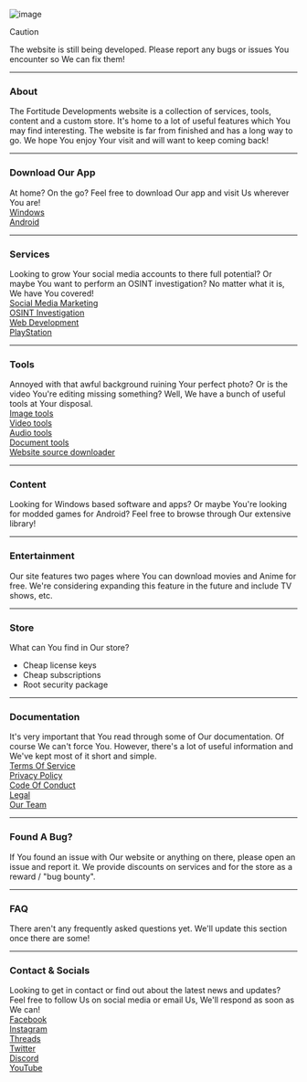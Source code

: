 ![image](https://github.com/user-attachments/assets/407926cf-e74c-4aa6-8ba0-cb57f78fa3e5)

> [!CAUTION]
> The website is still being developed. Please report any bugs or issues You encounter so We can fix them!

---

### About
The Fortitude Developments website is a collection of services, tools, content and a custom store. It's home to a lot of useful features which You may find interesting. The website is far from finished and has a long way to go. We hope You enjoy Your visit and will want to keep coming back!

---

### Download Our App
At home? On the go? Feel free to download Our app and visit Us wherever You are!  
[Windows](https://dev-fortitude.github.io/Website/website/fortitude-app/fortitude.exe)  
[Android](https://dev-fortitude.github.io/Website/website/fortitude-app/fortitude.apk)  

---

### Services
Looking to grow Your social media accounts to there full potential? Or maybe You want to perform an OSINT investigation? No matter what it is, We have You covered!  
[Social Media Marketing](https://dev-fortitude.github.io/Website/website/services/social-media-marketing/landing-page.html)  
[OSINT Investigation](https://dev-fortitude.github.io/Website/website/services/osint-investigation.html)  
[Web Development](https://dev-fortitude.github.io/Website/website/services/web-development.html)  
[PlayStation](https://dev-fortitude.github.io/Website/website/services/playstation.html)  

---

### Tools
Annoyed with that awful background ruining Your perfect photo? Or is the video You're editing missing something? Well, We have a bunch of useful tools at Your disposal.  
[Image tools](https://dev-fortitude.github.io/Website/website/tools/image/landing-page.html)  
[Video tools](https://dev-fortitude.github.io/Website/website/tools/video/landing-page.html)  
[Audio tools](https://dev-fortitude.github.io/Website/website/tools/audio/landing-page.html)  
[Document tools](https://dev-fortitude.github.io/Website/website/tools/document/landing-page.html)  
[Website source downloader](https://dev-fortitude.github.io/Website/website/tools/website-source-downloader.html)  

---

### Content
Looking for Windows based software and apps? Or maybe You're looking for modded games for Android? Feel free to browse through Our extensive library!

---

### Entertainment
Our site features two pages where You can download movies and Anime for free. We're considering expanding this feature in the future and include TV shows, etc.

---

### Store
What can You find in Our store?  
- Cheap license keys
- Cheap subscriptions
- Root security package

---

### Documentation
It's very important that You read through some of Our documentation. Of course We can't force You. However, there's a lot of useful information and We've kept most of it short and simple.  
[Terms Of Service](https://google.com/404)  
[Privacy Policy](https://google.com/404)  
[Code Of Conduct](https://google.com/404)  
[Legal](https://google.com/404)  
[Our Team](https://google.com/404)  

---

### Found A Bug?
If You found an issue with Our website or anything on there, please open an issue and report it. We provide discounts on services and for the store as a reward / "bug bounty".

---

### FAQ
There aren't any frequently asked questions yet. We'll update this section once there are some!

---

### Contact & Socials
Looking to get in contact or find out about the latest news and updates? Feel free to follow Us on social media or email Us, We'll respond as soon as We can!  
[Facebook](https://google.com/404)  
[Instagram](https://google.com/404)  
[Threads](https://google.com/404)  
[Twitter](https://google.com/404)  
[Discord](https://google.com/404)  
[YouTube](https://google.com/404)  
